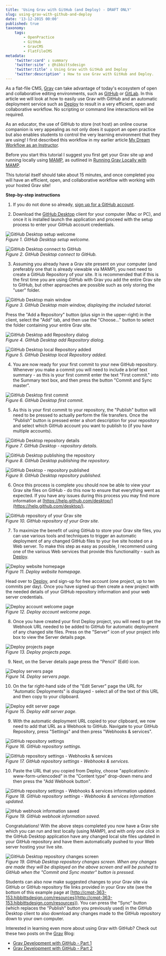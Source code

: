 ```yaml
---
title: 'Using Grav with GitHub (and Deploy) - DRAFT ONLY'
slug: using-grav-with-github-and-deploy
date: '13-12-2015 00:00'
published: true
taxonomy:
    tags:
        - OpenPractice
        - GitHub
        - GravCMS
        - FlatFileCMS
metadata:
    'twitter:card' : summary
    'twitter:site' : @hibbittsdesign
    'twitter:title' : Using Grav with GitHub and Deploy
    'twitter:description' : How to use Grav with GitHub and Deploy.
---
```


As a flat-file CMS, [Grav](http:getgrav.org) can take advantage of today's ecosystem of open and collaborative editing environments, such as [GitHub](http://github.com) or [GitLab](http://gitlab.com). In this article we will look at how to easily use Grav with GitHub and an automatic deployment service such as [Deploy](http://www.deployhq.com) to result in a very efficient, open and collaborative workflow. No scripting or command line interactions will be required.

As an educator, the use of GitHub to store (not host) an online course companion is very appealing as not only does it support an open practice but also enables students to control the very learning environment that they are using! I first described this workflow in my earlier article [My Dream Workflow as an Instructor](../my-dream-workflow).

Before you start this tutorial I suggest you first get your Grav site up and running locally using [MAMP](https://www.mamp.info/en/), as outlined in [Running Grav Locally with MAMP](../running-grav-locally-with-mamp).

This tutorial itself should take about 15 minutes, and once completed you will have an efficient, open, and collaborative workflow with working with your hosted Grav site!

**Step-by-step instructions**

1. If you do not done so already, [sign up for a GitHub account](https://github.com/join).

2. Download the [GitHub Desktop](https://desktop.github.com/) client for your computer (Mac or PC), and once it is installed launch the application and proceed with the setup process to enter your GitHub account credentials.

  ![GitHub Desktop setup welcome](github-desktop-welcome-1.png)  
  _Figure 1. GitHub Desktop setup welcome._

  ![GitHub Desktop connect to GitHub](github-desktop-welcome-2.png)  
  _Figure 2. GitHub Desktop connect to GitHub._

3. Assuming you already have a Grav site present on your computer (and preferably one that is already viewable via MAMP), you next need to create a GitHub Repository of your site. It is recommended that if this is the first time you are using GitHub with Grav you add the entire Grav site to GitHub, but other approaches are possible such as only storing the "user" folder.

  ![GitHub Desktop main window](github-desktop-main-window.png)  
  _Figure 3. GitHub Desktop main window, displaying the included tutorial._

  Press the "Add a Repository" button (plus sign in the upper-right) in the client, select the "Add" tab, and then use the "Choose..." button to select the folder containing your entire Grav site.

  ![GitHub Desktop add Repository dialog](github-desktop-add-repository-dialog.png)  
  _Figure 4. GitHub Desktop add Repository dialog._

  ![GitHub Desktop local Repository added](github-desktop-local-repository-added.png)  
  _Figure 5. GitHub Desktop local Repository added._

4. You are now ready for your first commit to your new GitHub repository. Whenever you make a commit you will need to include a brief text summary - as this is your first commit enter the text "First commit." into the Summary text box, and then press the button "Commit and Sync master".

  ![GitHub Desktop first commit](github-desktop-first-commit.png)  
  _Figure 6.  GitHub Desktop first commit._

5. As this is your first commit to your repository, the "Publish" button will need to be pressed to actually perform the file transfers. Once the "Publish" button is pressed enter a short description for your repository and select which GitHub account you want to publish to (if you have multiple accounts).

  ![GitHub Desktop repository details](github-desktop-publish-repository.png)  
  _Figure 7. GitHub Desktop - repository details._

  ![GitHub Desktop publishing the repository](github-desktop-publishing-the-repository.png)  
  _Figure 8. GitHub Desktop publishing the repository._

  ![GitHub Desktop - repository published](github-desktop-repository-published.png)  
  _Figure 9. GitHub Desktop repository published._

6. Once this process is complete you should now be able to view your Grav site files on GitHub - do this now to ensure that everything went as expected. If you have any issues during this process you may find more information at [https://help.github.com/desktop/](https://help.github.com/desktop/).

  ![GitHub repository of your Grav site](github-repository.png)  
  _Figure 10. GitHub repository of your Grav site._

7. To maximize the benefit of using GitHub to store your Grav site files, you can use various tools and techniques to trigger an automatic deployment of any changed GitHub files to your live site hosted on a Web server. To make this step as easy as possible, I recommend using one of the various Web services that provide this functionality - such as [Deploy](deployhq.com).

  ![Deploy website homepage](deploy.png)  
  _Figure 11. Deploy website homepage._

  Head over to [Deploy](deployhq.com), and sign-up for free account (one project, up to ten commits per day). Once you have signed up then create a new project with the needed details of your GitHub repository information and your web server credentials.

  ![Deploy account welcome page](deploy-welcome.png)  
  _Figure 12. Deploy account welcome page._

8. Once you have created your first Deploy project, you will need to get the Webhook URL needed to be added to GitHub for automatic deployment of any changed site files. Press on the "Server" icon of your project info box to view the Server details page.

  ![Deploy projects page](deploy-projects.png)  
  _Figure 13. Deploy projects page._

9. Next, on the Server details page press the "Pencil" (Edit) icon.

  ![Deploy servers page](deploy-servers.png)  
  _Figure 14. Deploy servers page._

10. On the far right-hand side of the "Edit Server" page the URL for "Automatic Deployments" is displayed - select all of the text of this URL and then copy to your clipboard.

  ![Deploy edit server page](deploy-edit-server.png)  
  _Figure 15. Deploy edit server page._

9. With the automatic deployment URL copied to your clipboard, we now need to add that URL as a Webhook to GitHub. Navigate to your GitHub Repository, press "Settings" and then press "Webhooks & services".

  ![GitHub repository settings](github-settings.png)  
  _Figure 16. GitHub repository settings._

  ![ GitHub repository settings - Webhooks & services](github-settings-webhook.png)  
  _Figure 17. GitHub repository settings - Webhooks & services._

10. Paste the URL that you copied from Deploy, choose "application/x-www-form-urlencoded" in the "Content type" drop-down menu and then press the "Add Webhook button".

  ![GitHub repository settings - Webhooks & services information updated.](github-settings-webhook-entered.png)  
  _Figure 18. GitHub repository settings - Webhooks & services information updated._

  ![itHub webhook information saved](github-webhook-added.png)  
  _Figure 19. GitHub webhook information saved._

Congratulations! With the above steps completed you now have a Grav site which you can run and test locally (using MAMP), and with _only one click_ in the GitHub Desktop application have any changed local site files updated in your GitHub repository and have them automatically pushed to your Web server hosting your live site.

  ![ GitHub Desktop repository changes screen](github-desktop-repository-sync.png)  
  _Figure 19. GitHub Desktop repository changes screen. When any changes are made they will be displayed on the above screen and will be pushed to GitHub when the "Commit and Sync master" button is pressed._

Students can also now make suggested changes to your Grav site via GitHub or GitHub repository file links provided in your Grav site (see the bottom of this example page at [http://cmpt-363-153.hibbittsdesign.com/resources](http://cmpt-363-153.hibbittsdesign.com/resources)). You can press the "Sync" button (which replaces the "Publish" button you previously used) in the GitHub Desktop client to also download any changes made to the GitHub repository down to your own computer.

  Interested in learning even more about using Grav with GitHub? Check out these two posts on the [Grav](http://getgrav.org) Blog:
  * [Grav Development with GitHub - Part 1](http://getgrav.org/blog/developing-with-github-part-1)
  * [Grav Development with GitHub - Part 2](http://getgrav.org/blog/developing-with-github-part-2)
